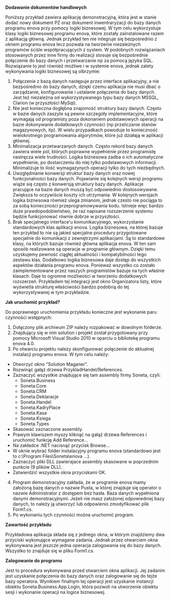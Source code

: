 **Dodawanie dokumentów handlowych**

Poniższy przykład zawiera aplikację demonstracyjną, która jest w stanie dodać nowy dokument PZ oraz dokument inwentraryzacji do bazy danych programu enova przy pomocy logiki biznesowej. W tym celu wykorzystuje klasy logiki biznesowej programu enova, które zostały zainstalowane razem z aplikacją główną. Jednak przykład ten nie integruje się bezpośrednio z oknem programu enova lecz pozwala na tworzenie niezależnych programów ściśle współpracujących z system. W podobnych rozwiązaniach stosowanych przez inne firmy do realizacji stosuje się bezpośrednie połączenie do bazy danych i przetwarzanie np za pomocą języka SQL. Rozwiązanie to jest również możliwe i w systemie enova, jednak zalety wykonywania logiki biznesowej są olbrzymie:



1. Połączenie z bazą danych następuje przez interface aplikacyjny, a nie bezpośrednio do bazy danych, dzięki czemu aplikacja nie musi dbać o zarządzanie, konfigurowanie i ustalanie połączenia do bazy danych. Jest też niezależna od wykorzystywanego typu bazy danych MSSQL, Clarion (w przyszłości MySql).
2. Nie jest konieczna dogłębna znajomość struktury bazy danych. Często w bazie danych zaszyte są pewne szczegóły implementacyjne, które wymagają od programisty poza dokonaniem podstawowych operacji na bazie dokonywanie dodatkowych czynności (np przeliczanie stanów magazynowych, itp). W wielu przypadkach powoduje to konieczność wielokrotnego programowania algorytmów, które już działają w aplikacji głównej.
3. Minimalizacja przetwarzanych danych. Często rekord bazy danych zawiera wiele pól, których poprawne wypełnienie przez programistę nastręcza wiele trudności. Logika biznesowa zadba o ich automatyczne wypełnienie, po dostarczeniu do niej tylko podstawowych informacji. Minimalizuje to ilość wymagazynych operacji tylko do tych niezbędnych.
4. Uwzględnianie konwersji struktur bazy danych oraz nowej funkcjonalności bazy danych. Pojawianie się kolejnych wersji programu wiąże się często z konwersją struktury bazy danych. Aplikacje pracujące na bazie danych muszą być odpowiednio dostosowywane. Zwiększa to oczywiście koszty ich utrzymania. W kolejnych wersjach logika biznesowa również ulega zmianom, jednak czesto nie pociąga to za sobą konieczności przeprogramowywania kodu. Istnieje więc bardzo duże prawdopodobieństwo, że raz napisane rozszerzenie systemu będzie funkcjonować równie dobrze w przyszłości.
5. Brak specjalnego interface'u komunikacyjnego, wykorzystanie standardowych klas aplikacji enova. Logika biznesowa, na której bazuje ten przykład to nie są jakieś specjalne procedury przygotowane specjalnie do komunikacji z zewnętrzymi aplikacjami. Są to standardowe klasy, na których bazuje również główna aplikacja enova. W ten sam sposób realizowane są operacje w programie głównym. Dzięki temu uzyskujemy pewność ciągłej aktualności i kompatybilności tego zestawu klas. Dodatkowo logika biznesowa daje dostęp do wszystkich aspektów działania programu enova. Ponieważ wszystko co zostało zaimplementowane przez naszych programistów bazuje na tych właśnie klasach. Daje to ogromne możliwości w tworzeniu dodatkowych rozszerzeń. Przykładem tej integracji jest okno Organizatora listy, które wyświetla strukturę właściwości bardzo podobną do tej wykorzystywanej w tym przykładzie.

**Jak uruchomić przykład?**

Do poprawnego uruchomienia przykładu konieczne jest wykonanie paru czynności wstępnych:

1. Dołączony plik archiwum ZIP należy rozpakować w dowolnym folderze.
2. Znajdujący się w nim solution i projekt został przygotowany przy pomocy Microsoft Visual Studio 2010 w oparciu o bibliotekę programu enova 4.0.
3. Po otwarciu projektu nalezy skonfigurować połączenie do aktualnej instalacji programu enova. W tym celu należy:
 - Otworzyć okno "Solution Maganer".
 - Rozwinąć gałąź drzewa PrzykladHandel/References.
 - Zaznaczyć wszystkie znajdujące się tam assembly firmy Soneta, czyli:
    - Soneta.Business
    - Soneta.Core
    - Soneta.CRM
    - Soneta.Deklaracje
    - Soneta.Handel
    - Soneta.KadryPlace
    - Soneta.Kasa
    - Soneta.Ksiega
    - Soneta.Types
 - Skasować zaznaczone assembly.
 - Prawym klawiszem myszy kliknąć na gałąź drzewa References i uruchomić funkcję Add Reference...
 - Na zakładce .NET nacisnąć przycisk Browse...
 - W oknie wybrać folder instalacyjny programu enova (standardowo jest to c:\Program Files\Soneta\enova ...).
 - Zaznaczyć pliki DLL zawierajace assembly skasowane w poprzednim punkcie (9 plików DLL).
 - Zatwierdzić wszystkie okna przyciskami OK.

4. Program demonstracyjny zakłada, że w programie enova mamy założoną bazę danych o nazwie Pusta, w której znajduje się operator o nazwie Administrator z dostępem bez hasła. Baza danych wypełniona danymi demonstracyjnymi. Jeżeli nie masz założonej odpowiedniej bazy danych, to należy ją utworzyć lub odpowienio zmodyfikować plik Form1.cs.
5. Po wykonaniu tych czynności można uruchomić program.

**Zawartość przykładu**

Przykładowa aplikacja składa się z jednego okna, w którym znajdziemy dwa przyciski wykonujące wymagane zadania. Jednak przez otwarciem okna wykonywana jest jeszcze jedna operacja zalogowania się do bazy danych. Wszystko to znajduje się w pliku Form1.cs.

**Zalogowanie do programu**

Jest to procedura wykonywana przed otwarciem okna aplikacji. Jej zadanim jest uzyskanie połączenia do bazy danych oraz zalogowanie się do tejże bazy operatora. Wynikiem finalnym tej operacji jest uzyskanie instancji obiektu Soneta.Business.App.Login, która pozwoli na utworzenie obiektu sesji i wykonanie operacji na logice biznesowej.